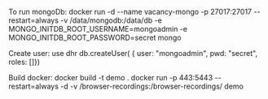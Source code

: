 To run mongoDb:
docker run -d --name vacancy-mongo -p 27017:27017 --restart=always -v /data/mongodb:/data/db -e MONGO_INITDB_ROOT_USERNAME=mongoadmin -e MONGO_INITDB_ROOT_PASSWORD=secret mongo


Create user:
use dhr
db.createUser( { user: "mongoadmin",
                 pwd: "secret",
                 roles: []})
                 
                 
                 
Build docker:
docker build -t demo .
docker run -p 443:5443 --restart=always -d -v /browser-recordings:/browser-recordings/ demo
                 
                 
                 
